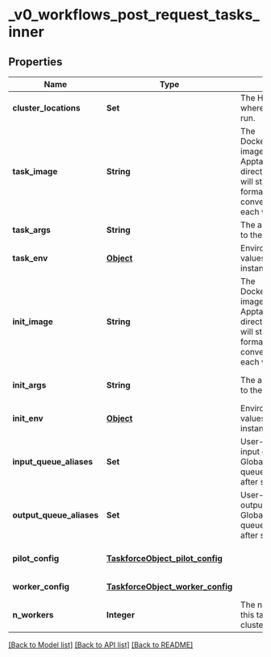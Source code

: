 # _v0_workflows_post_request_tasks_inner
## Properties

| Name | Type | Description | Notes |
|------------ | ------------- | ------------- | -------------|
| **cluster\_locations** | **Set** | The HTCondor pool(s) where the taskforce(s) will run. | [default to null] |
| **task\_image** | **String** | The Docker/Singularity/Apptainer image to run for each event. Apptainer images in directory (sandbox) format will start fastest; other formats will first be converted to this format on each worker CPU. | [default to null] |
| **task\_args** | **String** | The argument string to pass to the task image. | [default to null] |
| **task\_env** | [**Object**](.md) | Environment variables (and values) to set in the task instance. | [optional] [default to null] |
| **init\_image** | **String** | The Docker/Singularity/Apptainer image to run for each event. Apptainer images in directory (sandbox) format will start fastest; other formats will first be converted to this format on each worker CPU. | [optional] [default to null] |
| **init\_args** | **String** | The argument string to pass to the task image. | [optional] [default to null] |
| **init\_env** | [**Object**](.md) | Environment variables (and values) to set in the task instance. | [optional] [default to null] |
| **input\_queue\_aliases** | **Set** | User-defined aliases for input event queues. Globally-unique IDs for the queues will be generated after submission. | [default to null] |
| **output\_queue\_aliases** | **Set** | User-defined aliases for output event queues. Globally-unique IDs for the queues will be generated after submission. | [default to null] |
| **pilot\_config** | [**TaskforceObject_pilot_config**](TaskforceObject_pilot_config.md) |  | [optional] [default to null] |
| **worker\_config** | [**TaskforceObject_worker_config**](TaskforceObject_worker_config.md) |  | [default to null] |
| **n\_workers** | **Integer** | The number of workers in this taskforce&#39;s HTCondor cluster (immutable). | [optional] [default to null] |

[[Back to Model list]](../README.md#documentation-for-models) [[Back to API list]](../README.md#documentation-for-api-endpoints) [[Back to README]](../README.md)

